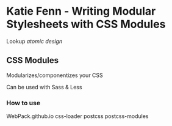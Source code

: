 # Katie Fenn - Writing Modular Stylesheets with CSS Modules

Lookup _atomic design_

## CSS Modules 
Modularizes/componentizes your CSS

Can be used with Sass & Less

### How to use
WebPack.github.io
css-loader
postcss
postcss-modules

